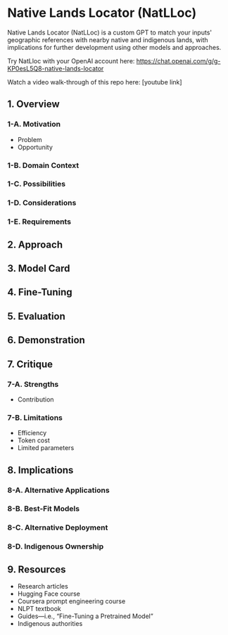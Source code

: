 # Native Lands Locator (NatLLoc)
Native Lands Locator (NatLLoc) is a custom GPT to match your inputs' geographic references with nearby native and indigenous lands, with implications for further development using other models and approaches.

Try NatLloc with your OpenAI account here: https://chat.openai.com/g/g-KP0esL5Q8-native-lands-locator

Watch a video walk-through of this repo here: [youtube link]

## 1. Overview

### 1-A. Motivation
- Problem
- Opportunity

### 1-B. Domain Context

### 1-C. Possibilities

### 1-D. Considerations

### 1-E. Requirements

## 2. Approach

## 3. Model Card

## 4. Fine-Tuning

## 5. Evaluation

## 6. Demonstration

## 7. Critique

### 7-A. Strengths
- Contribution

### 7-B. Limitations
- Efficiency
- Token cost
- Limited parameters

## 8. Implications

### 8-A. Alternative Applications

### 8-B. Best-Fit Models

### 8-C. Alternative Deployment

### 8-D. Indigenous Ownership

## 9. Resources
- Research articles
- Hugging Face course
- Coursera prompt engineering course
- NLPT textbook
- Guides—i.e., “Fine-Tuning a Pretrained Model”
- Indigenous authorities
